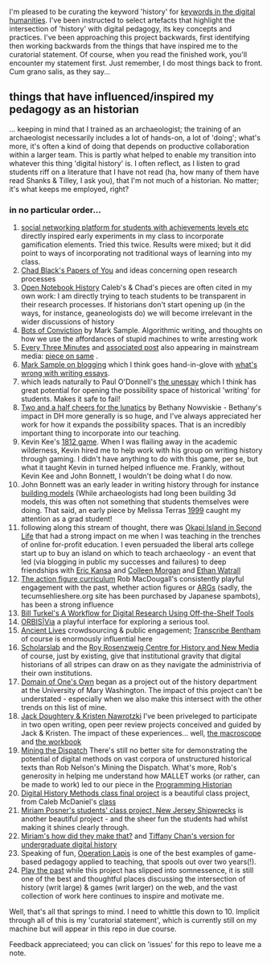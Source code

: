I'm pleased to be curating the keyword 'history' for [keywords in the digital humanities](https://github.com/curateteaching/digitalpedagogy). I've been instructed to select artefacts that highlight the intersection of 'history' with digital pedagogy, its key concepts and practices. I've been approaching this project backwards, first identifying then working backwards from the things that have inspired me to the curatorial statement. Of course, when you read the finished work, you'll encounter my statement first. Just remember, I do most things back to front. Cum grano salis, as they say... 

## things that have influenced/inspired my pedagogy as an historian

... keeping in mind that I trained as an archaeologist; the training of an archaeologist necessarily includes a lot of hands-on, a lot of 'doing'; what's more, it's often a kind of doing that depends on productive collaboration within a larger team. This is partly what helped to enable my transition into whatever this thing 'digital history' is. I often reflect, as I listen to grad students riff on a literature that I have not read (ha, how many of them have read Shanks & Tilley, I ask you), that I'm not much of a historian. No matter; it's what keeps me employed, right?

### in no particular order...

1. [social networking platform for students with achievements levels etc](http://neoacademic.com/2010/10/14/call-for-participants-in-nsf-proposal-to-integrate-social-media-in-undergrad-education/) directly inspired early experiments in my class to incorporate gamification elements. Tried this twice. Results were mixed; but it did point to ways of incorporating not traditional ways of learning into my class.
2. [Chad Black's Papers of You](https://parezcoydigo.wordpress.com/2010/05/28/the-individual-research-archive-hacking-the-papers-of-you/) and ideas concerning open research processes
3. [Open Notebook History](http://wcm1.web.rice.edu/open-notebook-history.html) Caleb's & Chad's pieces are often cited in my own work: I am directly trying to teach students to be transparent in their research processes. If historians don't start opening up (in the ways, for instance, geaneologists do) we will become irrelevant in the wider discussions of history
4. [Bots of Conviction](https://medium.com/@samplereality/a-protest-bot-is-a-bot-so-specific-you-cant-mistake-it-for-bullshit-90fe10b7fbaa#.k7zhd3p6e) by Mark Sample. Algorithmic writing, and thoughts on how we use the affordances of stupid machines to write arresting work
5. [Every Three Minutes](https://twitter.com/every3minutes) and [associated post](http://wcm1.web.rice.edu/slave-sales-on-twitter.html) also appearing in mainstream media: [piece on same](http://fusion.net/story/28958/this-twitter-bot-is-a-constant-reminder-of-the-brutality-of-slavery/) .
5. [Mark Sample on blogging](http://www.samplereality.com/2009/08/14/pedagogy-and-the-class-blog/) which I think goes hand-in-glove with [what's wrong with writing essays](http://www.samplereality.com/2009/03/12/whats-wrong-with-writing-essays/).
6. which leads naturally to Paul O'Donnell's [the unessay](http://people.uleth.ca/~daniel.odonnell/Teaching/the-unessay) which I think has great potential for opening the possibility space of historical 'writing' for students. Makes it safe to fail!
7. [Two and a half cheers for the lunatics](http://nowviskie.org/2012/lunaticks/) by Bethany Nowviskie - Bethany's impact in DH more generally is so huge, and I've always appreciated her work for how it expands the possibility spaces. That is an incredibly important thing to incorporate into our teaching.
7. Kevin Kee's [1812 game](http://ihistorytours.com/). When I was flailing away in the academic wilderness, Kevin hired me to help work with his group on writing history through gaming. I didn't have anything to do with this game, per se, but what it taught Kevin in turned helped influence me. Frankly, without Kevin Kee and John Bonnett, I wouldn't be doing what I do now.
8. John Bonnett was an early leader in writing history through for instance [building models](http://spartan.ac.brocku.ca/~jbonnett/Syllabus.html) (While archaeologists had long been building 3d models, this was often not something that students themselves were doing. That said, an early piece by Melissa Terras [1999](http://intarch.ac.uk/journal/issue7/terras/) caught my attention as a grad student! 
9. following along this stream of thought, there was [Okapi Island in Second Life](https://okapi.wordpress.com/projects/okapi-island-in-second-life/) that had a strong impact on me when I was teaching in the trenches of online for-profit education. I even persuaded the liberal arts college start up to buy an island on which to teach archaeology - an event that led (via blogging in public my successes and failures) to deep friendships with [Eric Kansa](http://alexandriaarchive.org/) and [Colleen Morgan](https://middlesavagery.wordpress.com/) and [Ethan Watrall](http://anthropology.msu.edu/blog/people/ethan-watrall/)
10. [The action figure curriculum](http://www.robmacdougall.org/blog/2010/05/the-action-figure-curriculum/) Rob MacDougall's consistently playful engagement with the past, whether action figures or [ARGs]( http://www.robmacdougall.org/tecumseh-lies-here/) (sadly, the tecumsehlieshere.org site has been purchased by Japanese spambots), has been a strong influence
11. [Bill Turkel's A Workflow for Digital Research Using Off-the-Shelf Tools](http://williamjturkel.net/how-to/) 
12. [ORBIS|Via](http://orbis.stanford.edu/via/#) a playful interface for exploring a serious tool.
13. [Ancient Lives](http://www.ancientlives.org/) crowdsourcing & public engagement; [Transcribe Bentham](http://blogs.ucl.ac.uk/transcribe-bentham/) of course is enormously influential here
14. [Scholarslab](http://scholarslab.org/) and the [Roy Rosenzweig Centre for History and New Media](https://chnm.gmu.edu/) of course, just by existing, give that institutional gravity that digital historians of all stripes can draw on as they navigate the administrivia of their own institutions.
15. [Domain of One's Own](http://umw.domains/about/) began as a project out of the history department at the University of Mary Washington. The impact of this project can't be understated - especially when we also make this intersect with the other trends on this list of mine.
16. [Jack Doughtery & Kristen Nawrotzki]( http://quod.lib.umich.edu/d/dh/12230987.0001.001/1:10/--writing-history-in-the-digital-age?g=dculture;rgn=div1;view=fulltext;xc=1#10.3) I've been priveleged to participate in two open writing, open peer review projects conceived and guided by Jack & Kristen. The impact of these experiences... well, [the macroscope](http://themacroscope.org) and [the workbook](http://workbook.craftingdigitalhistory.ca)
17. [Mining the Dispatch](http://dsl.richmond.edu/dispatch/) There's still no better site for demonstrating the potential of digital methods on vast corpora of unstructured historical texts than Rob Nelson's Mining the Dispatch. What's more, Rob's generosity in helping me understand how MALLET works (or rather, can be made to work) led to our piece in the [Programming Historian](http://programminghistorian.org/lessons/topic-modeling-and-mallet)
18. [Digital History Methods class final project](http://ricedh.github.io/) is a beautiful class project, from Caleb McDaniel's [class](http://digitalhistory.blogs.rice.edu/)
19. [Miriam Posner's students' class project, New Jersey Shipwrecks](http://njshipwrecks.com/) is another beautiful project - and the sheer fun the students had whilst making it shines clearly through.
20. [Miriam's how did they make that?](http://miriamposner.com/blog/how-did-they-make-that/) and [Tiffany Chan's version for undergraduate digital history](http://slides.com/tiffchan/hdtmt#/)
20. Speaking of fun, [Operation Lapis](http://www.practomime.com/lapis/lapis.php) is one of the best examples of game-based pedagogy applied to teaching, that spools out over two years(!).
21. [Play the past](http://playthepast.org) while this project has slipped into somnessence, it is still one of the best and thoughtful places discussing the intersection of history (writ large) & games (writ larger) on the web, and the vast collection of work here continues to inspire and motivate me.

Well, that's all that springs to mind. I need to whittle this down to 10. Implicit through all of this is my 'curatorial statement', which is currently still on my machine but will appear in this repo in due course. 

Feedback appreciateed; you can click on 'issues' for this repo to leave me a note.
